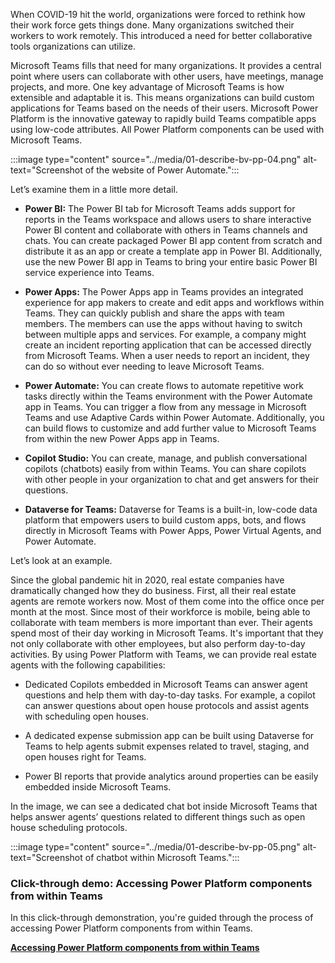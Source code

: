 When COVID-19 hit the world, organizations were forced to rethink how their work force gets things done. Many organizations switched their workers to work remotely. This introduced a need for better collaborative tools organizations can utilize. 

Microsoft Teams fills that need for many organizations. It provides a central point where users can collaborate with other users, have meetings, manage projects, and more. One key advantage of Microsoft Teams is how extensible and adaptable it is. This means organizations can build custom applications for Teams based on the needs of their users. Microsoft Power Platform is the innovative gateway to rapidly build Teams compatible apps using low-code attributes. All Power Platform components can be used with Microsoft Teams. 

:::image type="content" source="../media/01-describe-bv-pp-04.png" alt-text="Screenshot of the website of Power Automate.":::

Let’s examine them in a little more detail. 

- **Power BI:** The Power BI tab for Microsoft Teams adds support for reports in the Teams workspace and allows users to share interactive Power BI content and collaborate with others in Teams channels and chats. You can create packaged Power BI app content from scratch and distribute it as an app or create a template app in Power BI. Additionally, use the new Power BI app in Teams to bring your entire basic Power BI service experience into Teams.

- **Power Apps:** The Power Apps app in Teams provides an integrated experience for app makers to create and edit apps and workflows within Teams. They can quickly publish and share the apps with team members. The members can use the apps without having to switch between multiple apps and services. For example, a company might create an incident reporting application that can be accessed directly from Microsoft Teams. When a user needs to report an incident, they can do so without ever needing to leave Microsoft Teams. 

- **Power Automate:** You can create flows to automate repetitive work tasks directly within the Teams environment with the Power Automate app in Teams. You can trigger a flow from any message in Microsoft Teams and use Adaptive Cards within Power Automate. Additionally, you can build flows to customize and add further value to Microsoft Teams from within the new Power Apps app in Teams.

- **Copilot Studio:** You can create, manage, and publish conversational copilots (chatbots) easily from within Teams. You can share copilots with other people in your organization to chat and get answers for their questions.

- **Dataverse for Teams:** Dataverse for Teams is a built-in, low-code data platform that empowers users to build custom apps, bots, and flows directly in Microsoft Teams with Power Apps, Power Virtual Agents, and Power Automate.

Let’s look at an example. 

Since the global pandemic hit in 2020, real estate companies have dramatically changed how they do business. First, all their real estate agents are remote workers now. Most of them come into the office once per month at the most. Since most of their workforce is mobile, being able to collaborate with team members is more important than ever. Their agents spend most of their day working in Microsoft Teams. It's important that they not only collaborate with other employees, but also perform day-to-day activities. By using Power Platform with Teams, we can provide real estate agents with the following capabilities:

- Dedicated Copilots embedded in Microsoft Teams can answer agent questions and help them with day-to-day tasks. For example, a copilot can answer questions about open house protocols and assist agents with scheduling open houses.

- A dedicated expense submission app can be built using Dataverse for Teams to help agents submit expenses related to travel, staging, and open houses right for Teams.

- Power BI reports that provide analytics around properties can be easily embedded inside Microsoft Teams.

In the image, we can see a dedicated chat bot inside Microsoft Teams that helps answer agents’ questions related to different things such as open house scheduling protocols. 

:::image type="content" source="../media/01-describe-bv-pp-05.png" alt-text="Screenshot of chatbot within Microsoft Teams.":::

### Click-through demo: Accessing Power Platform components from within Teams

In this click-through demonstration, you're guided through the process of accessing Power Platform components from within Teams.

[**Accessing Power Platform components from within Teams**](https://edxinteractivepage.blob.core.windows.net/edxpages/PL-900/teams_click%20_through/index.html )  

